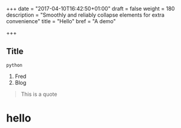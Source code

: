 +++
date = "2017-04-10T16:42:50+01:00"
draft = false
weight = 180
description = "Smoothly and reliably collapse elements for extra convenience"
title = "Hello"
bref = "A demo"

+++


## Title

```
python
```

1. Fred
2. Blog

> This is a quote

# hello